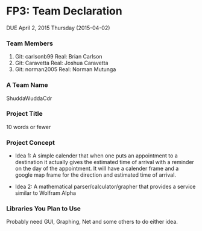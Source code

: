 # FP3: Team Declaration
DUE April 2, 2015 Thursday (2015-04-02)

### Team Members

1. Git: carlsonb99 Real: Brian Carlson
2. Git: Caravetta  Real: Joshua Caravetta
3. Git: norman2005 Real: Norman Mutunga

### A Team Name
ShuddaWuddaCdr

### Project Title
10 words or fewer

### Project Concept

* Idea 1: A simple calender that when one puts an appointment to a destination it actually gives the estimated time of arrival with a reminder on the day of the appointment. It will have a calender frame and a google map frame for the direction and estimated time of arrival.

* Idea 2: A mathematical parser/calculator/grapher that provides a service similar to Wolfram Alpha

### Libraries You Plan to Use 

Probably need GUI, Graphing, Net and some others to do either idea.
